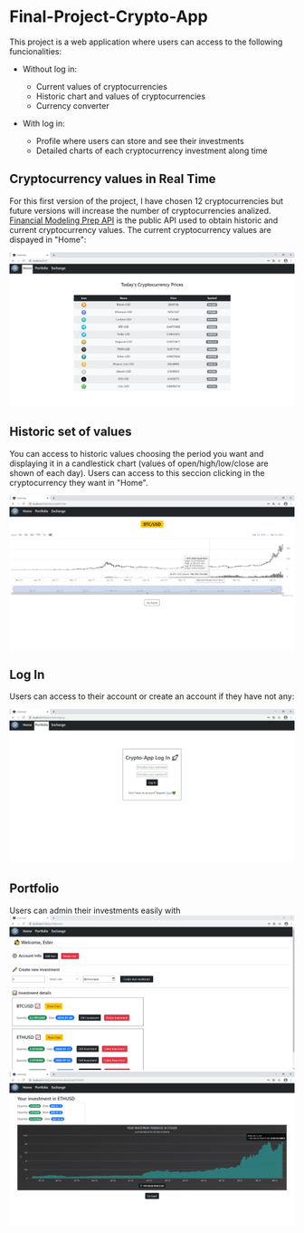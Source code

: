 # Final-Project-Crypto-App

This project is a web application where users can access to the following funcionalities:
  - Without log in:
    - Current values of cryptocurrencies
    - Historic chart and values of cryptocurrencies
    - Currency converter
    
  - With log in:
    - Profile where users can store and see their investments
    - Detailed charts of each cryptocurrency investment along time
## Cryptocurrency values in Real Time 
For this first version of the project, I have chosen 12 cryptocurrencies but future versions will increase the number of cryptocurrencies analized. [Financial Modeling Prep API](https://financialmodelingprep.com/developer/docs/) is the public API used to obtain historic and current cryptocurrency values. The current cryptocurrency values are dispayed in "Home":

![alt text](https://github.com/ester-naranjo-rodrigo/Final-Project-Crypto-App/blob/main/img/home.PNG)

## Historic set of values  
You can access to historic values choosing the period you want and displaying it in a candlestick chart (values of open/high/low/close are shown of each day). Users can access to this seccion clicking in the cryptocurrency they want in "Home".

![alt text](https://github.com/ester-naranjo-rodrigo/Final-Project-Crypto-App/blob/main/img/historic.PNG)

## Log In 
Users can access to their account or create an account if they have not any:

![alt text](https://github.com/ester-naranjo-rodrigo/Final-Project-Crypto-App/blob/main/img/logIn.PNG)

## Portfolio
Users can admin their investments easily with 
![alt text](https://github.com/ester-naranjo-rodrigo/Final-Project-Crypto-App/blob/main/img/portfolio.PNG)
![alt text](https://github.com/ester-naranjo-rodrigo/Final-Project-Crypto-App/blob/main/img/portfoliochart.PNG)
